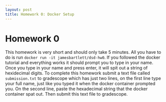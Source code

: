 ```yaml
---
layout: post
title: Homework 0: Docker Setup
---
```


# Homework 0
This homework is very short and should only take 5 minutes. All you have to do is run ```docker run -it jamesbartlett/dsd-hw0```. If you followed the docker tutorial and everything works it should prompt you to type in your name. Once you type in your name and press enter, it will spit out a string of hexidecimal digits. To complete this homework submit a text file called ```submission.txt``` to gradescope which has just two lines, on the first line type your full name, just like you typed it when the docker container prompted you. On the second line, paste the hexadecimal string that the docker container spat out. Then submit this text file to gradescope.

